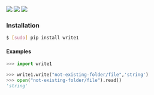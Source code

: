 [![](https://img.shields.io/pypi/v/write.svg?maxAge=3600)](https://pypi.org/project/write/)
[![](https://img.shields.io/badge/License-Unlicense-blue.svg?longCache=True)](https://unlicense.org/)
[![](https://github.com/andrewp-as-is/write.py/workflows/tests42/badge.svg)](https://github.com/andrewp-as-is/write.py/actions)

### Installation
```bash
$ [sudo] pip install write1
```

#### Examples
```python
>>> import write1

>>> write1.write("not-existing-folder/file",'string')
>>> open("not-existing-folder/file").read()
'string'
```
